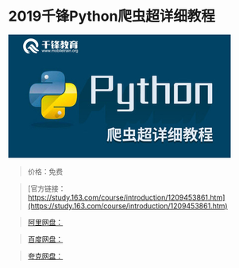 # 2019千锋Python爬虫超详细教程

![img](../../../assets/study163/free/879f8120ccb44b57a8a8d88fc7795710.jpg)

> 价格：免费

> [官方链接：https://study.163.com/course/introduction/1209453861.htm](https://study.163.com/course/introduction/1209453861.htm)

> [阿里网盘：]()

> [百度网盘：]()

> [夸克网盘：]()
